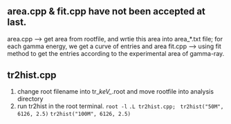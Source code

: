 #

## area.cpp & fit.cpp have not been accepted at last.
area.cpp --> get area from rootfile, and wrtie this area into area_*.txt file; for each gamma energy, we get a curve of entries and area
fit.cpp  --> using fit method to get the entries according to the experimental area of gamma-ray.

## tr2hist.cpp 
1. change root filename into tr_*keV_*.root and move rootfile into analysis directory
2. run tr2hist in the root terminal.
  `root -l`
  `.L tr2hist.cpp; `
  `tr2hist("50M", 6126, 2.5)`
  `tr2hist("100M", 6126, 2.5)`